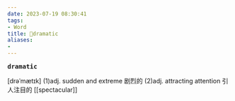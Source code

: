 ```yaml
---
date: 2023-07-19 08:30:41
tags: 
- Word
title: 📖dramatic
aliases: 
- 
---
```


<pre><strong>dramatic</strong></pre>
[drəˈmætɪk]
(1)adj. sudden and extreme 剧烈的
(2)adj. attracting attention 引⼈注⽬的
[[spectacular]]
